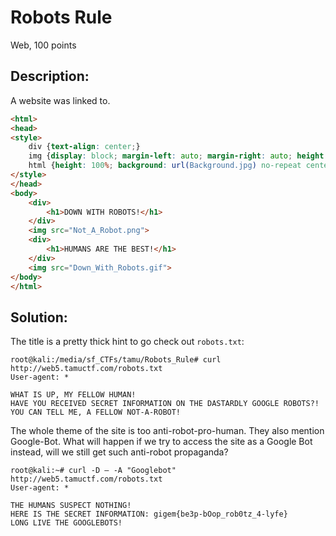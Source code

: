 # Robots Rule
Web, 100 points

## Description:

A website was linked to.

```html
<html>
<head>
<style>
	div {text-align: center;}
	img {display: block; margin-left: auto; margin-right: auto; height: 45%; width: 35%}
	html {height: 100%; background: url(Background.jpg) no-repeat center center; background-size: cover; }
</style>
</head>
<body>
	<div>			
		<h1>DOWN WITH ROBOTS!</h1>
	</div>
	<img src="Not_A_Robot.png">
	<div>
		<h1>HUMANS ARE THE BEST!</h1>
	</div>
	<img src="Down_With_Robots.gif"> 
</body>
</html>
```

## Solution:

The title is a pretty thick hint to go check out `robots.txt`:

```console
root@kali:/media/sf_CTFs/tamu/Robots_Rule# curl http://web5.tamuctf.com/robots.txt
User-agent: *

WHAT IS UP, MY FELLOW HUMAN!
HAVE YOU RECEIVED SECRET INFORMATION ON THE DASTARDLY GOOGLE ROBOTS?!
YOU CAN TELL ME, A FELLOW NOT-A-ROBOT!
```

The whole theme of the site is too anti-robot-pro-human. They also mention Google-Bot. What will happen if we try to access the site as a Google Bot instead, will we still get such anti-robot propaganda?

```console
root@kali:~# curl -D – -A "Googlebot" http://web5.tamuctf.com/robots.txt
User-agent: *

THE HUMANS SUSPECT NOTHING!
HERE IS THE SECRET INFORMATION: gigem{be3p-bOop_rob0tz_4-lyfe}
LONG LIVE THE GOOGLEBOTS!
```